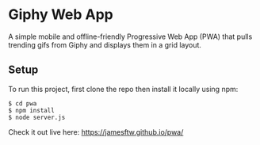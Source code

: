 # Giphy Web App

A simple mobile and offline-friendly Progressive Web App (PWA) that pulls trending gifs from Giphy and displays them in a grid layout. 

## Setup
To run this project, first clone the repo then install it locally using npm:

```
$ cd pwa
$ npm install
$ node server.js
```

Check it out live here: <https://jamesftw.github.io/pwa/>



